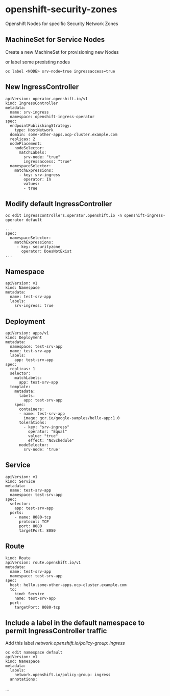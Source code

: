 # openshift-security-zones
Openshift Nodes for specific Security Network Zones

## MachineSet for Service Nodes

Create a new MachineSet for provisioning new Nodes
<wip>
  
or label some prexisting nodes

    oc label <NODE> srv-node=true ingressaccess=true

## New IngressController

    apiVersion: operator.openshift.io/v1
    kind: IngressController
    metadata:
      name: srv-ingress
      namespace: openshift-ingress-operator
    spec:
      endpointPublishingStrategy:
        type: HostNetwork
      domain: some-other-apps.ocp-cluster.example.com
      replicas: 2
      nodePlacement:
        nodeSelector:
          matchLabels:
            srv-node: "true"
            ingressaccess: "true"
      namespaceSelector:
        matchExpressions:
          - key: srv-ingress
            operator: In
            values:
            - true
        
        
        

## Modify default IngressController
    oc edit ingresscontrollers.operator.openshift.io -n openshift-ingress-operator default
    
    ...
    spec:
      namespaceSelector:
        matchExpressions:
         - key: securityzone
           operator: DoesNotExist
    ...


 ## Namespace
 
    apiVersion: v1
    kind: Namespace
    metadata:
      name: test-srv-app
      labels:
        srv-ingress: true
 

## Deployment

    apiVersion: apps/v1
    kind: Deployment
    metadata:
      namespace: test-srv-app
      name: test-srv-app
      labels:
        app: test-srv-app
    spec:
      replicas: 1
      selector:
        matchLabels:
          app: test-srv-app
      template:
        metadata:
          labels:
            app: test-srv-app
        spec:
          containers:
          - name: test-srv-app
            image: gcr.io/google-samples/hello-app:1.0
          tolerations:
            - key: "srv-ingress"
              operator: "Equal"
              value: "true"
              effect: "NoSchedule"
          nodeSelector:
            srv-node: 'true'


## Service

    apiVersion: v1
    kind: Service
    metadata:
      name: test-srv-app
      namespace: test-srv-app
    spec:
      selector:
        app: test-srv-app
      ports:
        - name: 8080-tcp
          protocol: TCP
          port: 8080
          targetPort: 8080



## Route
    kind: Route
    apiVersion: route.openshift.io/v1
    metadata:
      name: test-srv-app
      namespace: test-srv-app
    spec:
      host: hello.some-other-apps.ocp-cluster.example.com
      to:
        kind: Service
        name: test-srv-app
      port:
        targetPort: 8080-tcp
        
## Include a label in the default namespace to permit IngressController traffic

Add this label _network.openshift.io/policy-group: ingress_

    oc edit namespace default
    apiVersion: v1
    kind: Namespace
    metadata:
      labels:
        network.openshift.io/policy-group: ingress
      annotations:
...
